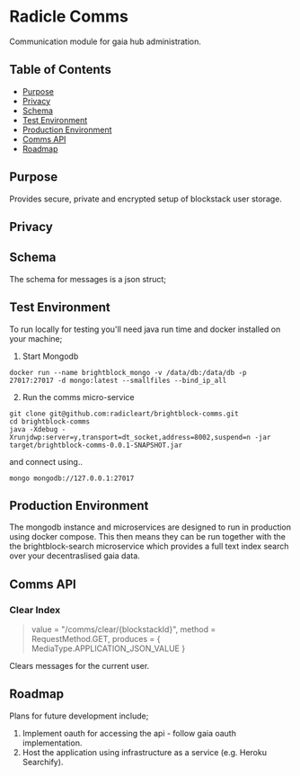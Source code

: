 # Radicle Comms

Communication module for gaia hub administration. 

## Table of Contents

- [Purpose](#purpose)
- [Privacy](#privacy)
- [Schema](#schema)
- [Test Environment](#test-environment)
- [Production Environment](#production-environment)
- [Comms API](#comms-api)
- [Roadmap](#roadmap)

## Purpose

Provides secure, private and encrypted setup of blockstack user storage.


## Privacy



## Schema

The schema for messages is a json struct;


## Test Environment

To run locally for testing you'll need java run time and docker installed on your machine;

1. Start Mongodb

```
docker run --name brightblock_mongo -v /data/db:/data/db -p 27017:27017 -d mongo:latest --smallfiles --bind_ip_all
```

2. Run the comms micro-service

```
git clone git@github.com:radicleart/brightblock-comms.git
cd brightblock-comms
java -Xdebug -Xrunjdwp:server=y,transport=dt_socket,address=8002,suspend=n -jar target/brightblock-comms-0.0.1-SNAPSHOT.jar
```

and connect using..

```
mongo mongodb://127.0.0.1:27017
```

## Production Environment

The mongodb instance and microservices are designed to run in production using 
docker compose. This then means they can be run together with the the 
brightblock-search microservice which provides a full text index search over your
decentraslised gaia data.

## Comms API

### Clear Index

> value = "/comms/clear/{blockstackId}", method = RequestMethod.GET, produces = { MediaType.APPLICATION_JSON_VALUE }

Clears messages for the current user.

## Roadmap

Plans for future development include;

1. Implement oauth for accessing the api - follow gaia oauth implementation.
2. Host the application using infrastructure as a service (e.g. Heroku Searchify).


